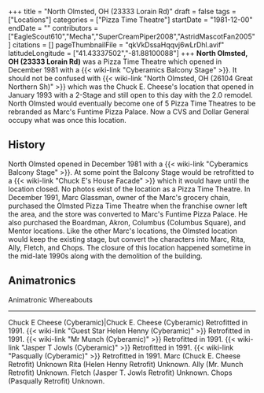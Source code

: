 +++
title = "North Olmsted, OH (23333 Lorain Rd)"
draft = false
tags = ["Locations"]
categories = ["Pizza Time Theatre"]
startDate = "1981-12-00"
endDate = ""
contributors = ["EagleScout610","Mecha","SuperCreamPiper2008","AstridMascotFan2005"]
citations = []
pageThumbnailFile = "qkVkDssaHqqvj6wLrDhl.avif"
latitudeLongitude = ["41.43337502","-81.88100088"]
+++
**North Olmsted, OH (23333 Lorain Rd)** was a Pizza Time Theatre which opened in December 1981 with a {{< wiki-link "Cyberamics Balcony Stage" >}}. It should not be confused with {{< wiki-link "North Olmsted, OH (26104 Great Northern Sh)" >}} which was the Chuck E. Cheese's location that opened in January 1993 with a 2-Stage and still open to this day with the 2.0 remodel.
North Olmsted would eventually become one of 5 Pizza Time Theatres to be rebranded as Marc's Funtime Pizza Palace. Now a CVS and Dollar General occupy what was once this location.

## History

North Olmsted opened in December 1981 with a {{< wiki-link "Cyberamics Balcony Stage" >}}. At some point the Balcony Stage would be retrofitted to a {{< wiki-link "Chuck E's House Facade" >}} which it would have until the location closed. No photos exist of the location as a Pizza Time Theatre.
In December 1991, Marc Glassman, owner of the Marc's grocery chain, purchased the Olmsted Pizza Time Theatre when the franchise owner left the area, and the store was converted to Marc's Funtime Pizza Palace. He also purchased the Boardman, Akron, Columbus (Columbus Square), and Mentor locations. Like the other Marc's locations, the Olmsted location would keep the existing stage, but convert the characters into Marc, Rita, Ally, Fletch, and Chops. The closure of this location happened sometime in the mid-late 1990s along with the demolition of the building.

## Animatronics

  Animatronic                                                  Whereabouts
  ------------------------------------------------------------ ----------------------
  Chuck E Cheese (Cyberamic)|Chuck E. Cheese (Cyberamic)      Retrofitted in 1991.
  {{< wiki-link "Guest Star Helen Henny (Cyberamic)" >}}   Retrofitted in 1991.
  {{< wiki-link "Mr Munch (Cyberamic)" >}}                 Retrofitted in 1991.
  {{< wiki-link "Jasper T Jowls (Cyberamic)" >}}           Retrofitted in 1991.
  {{< wiki-link "Pasqually (Cyberamic)" >}}                Retrofitted in 1991.
  Marc (Chuck E. Cheese Retrofit)                              Unknown
  Rita (Helen Henny Retrofit)                                  Unknown.
  Ally (Mr. Munch Retrofit)                                    Unknown.
  Fletch (Jasper T. Jowls Retrofit)                            Unknown.
  Chops (Pasqually Retrofit)                                   Unknown.
